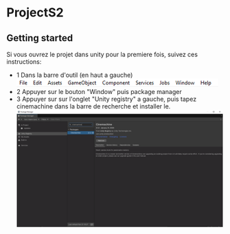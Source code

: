 # ProjectS2



## Getting started

Si vous ouvrez le projet dans unity pour la premiere fois, suivez ces instructions:
- 1 Dans la barre d'outil (en haut a gauche)
![Barre d'outil](https://github.com/time-travelers-s2/project/blob/568dddde901588b6e83603c487df9767bd2b0237/ce%20dossier%20sert%20a%20rien/TutoInstallation1.png)
- 2 Appuyer sur le bouton "Window" puis package manager
- 3 Appuyer sur sur l'onglet "Unity registry" a gauche, puis tapez cinemachine dans la barre de recherche et installer le.
![Barre d'outil](https://github.com/time-travelers-s2/project/blob/568dddde901588b6e83603c487df9767bd2b0237/ce%20dossier%20sert%20a%20rien/TutoInstallation2.png)
